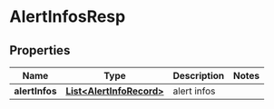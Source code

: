 # AlertInfosResp

## Properties
Name | Type | Description | Notes
------------ | ------------- | ------------- | -------------
**alertInfos** | [**List&lt;AlertInfoRecord&gt;**](AlertInfoRecord.md) | alert infos | 
